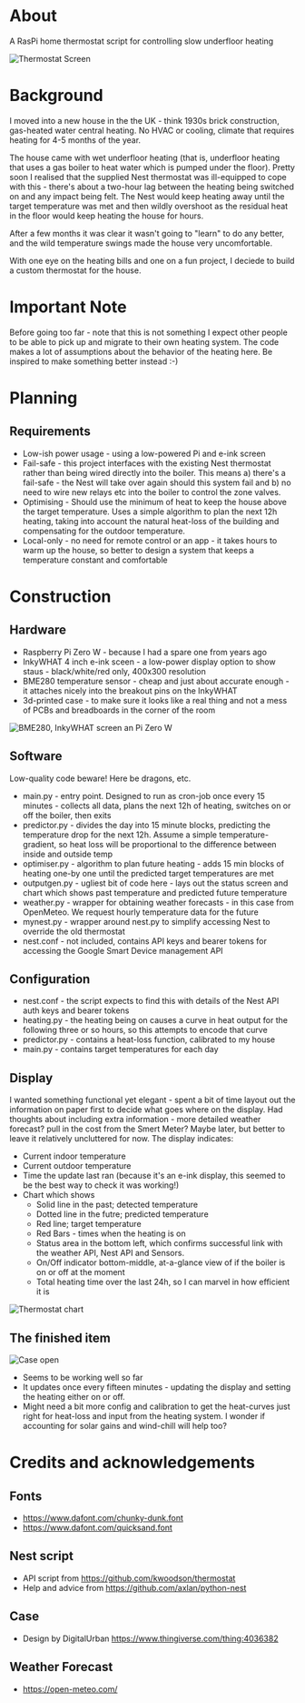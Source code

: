 # About
A RasPi home thermostat script for controlling slow underfloor heating

![Thermostat Screen](images/finished.jpg?raw=true "Thermostat in action")

# Background
I moved into a new house in the the UK - think 1930s brick construction, gas-heated water central heating. No HVAC or cooling, climate that requires heating for 4-5 months of the year.

The house came with wet underfloor heating (that is, underfloor heating that uses a gas boiler to heat water which is pumped under the floor). Pretty soon I realised that the supplied Nest thermostat was ill-equipped to cope with this - there's about a two-hour lag between the heating being switched on and any impact being felt. The Nest would keep heating away until the target temperature was met and then wildly overshoot as the residual heat in the floor would keep heating the house for hours.

After a few months it was clear it wasn't going to "learn" to do any better, and the wild temperature swings made the house very uncomfortable.

With one eye on the heating bills and one on a fun project, I deciede to build a custom thermostat for the house.

# Important Note
Before going too far - note that this is not something I expect other people to be able to pick up and migrate to their own heating system. The code makes a lot of assumptions about the behavior of the heating here. Be inspired to make something better instead :-)

# Planning
## Requirements
* Low-ish power usage - using a low-powered Pi and e-ink screen
* Fail-safe - this project interfaces with the existing Nest thermostat rather than being wired directly into the boiler. This means a) there's a fail-safe - the Nest will take over again should this system fail and b) no need to wire new relays etc into the boiler to control the zone valves.
* Optimising - Should use the minimum of heat to keep the house above the target temperature. Uses a simple algorithm to plan the next 12h heating, taking into account the natural heat-loss of the building and compensating for the outdoor temperature.
* Local-only - no need for remote control or an app - it takes hours to warm up the house, so better to design a system that keeps a temperature constant and comfortable

# Construction
## Hardware
* Raspberry Pi Zero W - because I had a spare one from years ago
* InkyWHAT 4 inch e-ink sceen - a low-power display option to show staus - black/white/red only, 400x300 resolution
* BME280 temperature sensor - cheap and just about accurate enough - it attaches nicely into the breakout pins on the InkyWHAT
* 3d-printed case - to make sure it looks like a real thing and not a mess of PCBs and breadboards in the corner of the room

![BME280, InkyWHAT screen an Pi Zero W](images/hardware.jpg?raw=true "All the required hardware")

## Software
Low-quality code beware! Here be dragons, etc.
* main.py - entry point. Designed to run as cron-job once every 15 minutes - collects all data, plans the next 12h of heating, switches on or off the boiler, then exits
* predictor.py - divides the day into 15 minute blocks, predicting the temperature drop for the next 12h. Assume a simple temperature-gradient, so heat loss will be proportional to the difference between inside and outside temp
* optimiser.py - algorithm to plan future heating - adds 15 min blocks of heating one-by one until the predicted target temperatures are met
* outputgen.py - ugliest bit of code here - lays out the status screen and chart which shows past temperature and predicted future temperature
* weather.py - wrapper for obtaining weather forecasts - in this case from OpenMeteo. We request hourly temperature data for the future
* mynest.py - wrapper around nest.py to simplify accessing Nest to override the old thermostat
* nest.conf - not included, contains API keys and bearer tokens for accessing the Google Smart Device management API

## Configuration
* nest.conf - the script expects to find this with details of the Nest API auth keys and bearer tokens
* heating.py - the heating being on causes a curve in heat output for the following three or so hours, so this attempts to encode that curve
* predictor.py - contains a heat-loss function, calibrated to my house
* main.py - contains target temperatures for each day

## Display
I wanted something functional yet elegant - spent a bit of time layout out the information on paper first to decide what goes where on the display. Had thoughts about including extra information - more detailed weather forecast? pull in the cost from the Smert Meter? Maybe later, but better to leave it relatively uncluttered for now.
The display indicates:
* Current indoor temperature
* Current outdoor temperature
* Time the update last ran (because it's an e-ink display, this seemed to be the best way to check it was working!)
* Chart which shows
  * Solid line in the past; detected temperature
  * Dotted line in the futre; predicted temperature
  * Red line; target temperature
  * Red Bars - times when the heating is on
  * Status area in the bottom left, which confirms successful link with the weather API, Nest API and Sensors.
  * On/Off indicator bottom-middle, at-a-glance view of if the boiler is on or off at the moment
  * Total heating time over the last 24h, so I can marvel in how efficient it is

![Thermostat chart](images/display.png?raw=true "Detail view of the output screen")

## The finished item
![Case open](images/insides.jpg?raw=true "Another view of the case")

* Seems to be working well so far
* It updates once every fifteen minutes - updating the display and setting the heating either on or off.
* Might need a bit more config and calibration to get the heat-curves just right for heat-loss and input from the heating system. I wonder if accounting for solar gains and wind-chill will help too?

# Credits and acknowledgements

## Fonts
* https://www.dafont.com/chunky-dunk.font
* https://www.dafont.com/quicksand.font

## Nest script
* API script from https://github.com/kwoodson/thermostat
* Help and advice from https://github.com/axlan/python-nest

## Case
* Design by DigitalUrban https://www.thingiverse.com/thing:4036382

## Weather Forecast
* https://open-meteo.com/

